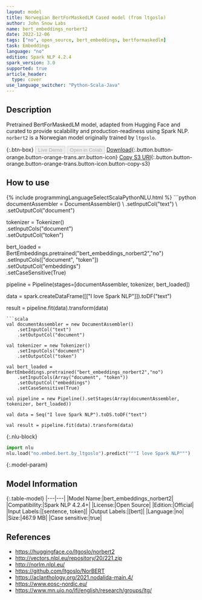 ```yaml
---
layout: model
title: Norwegian BertForMaskedLM Cased model (from ltgoslo)
author: John Snow Labs
name: bert_embeddings_norbert2
date: 2022-12-06
tags: ["no", open_source, bert_embeddings, bertformaskedlm]
task: Embeddings
language: "no"
edition: Spark NLP 4.2.4
spark_version: 3.0
supported: true
article_header:
  type: cover
use_language_switcher: "Python-Scala-Java"
---
```


## Description

Pretrained BertForMaskedLM model, adapted from Hugging Face and curated to provide scalability and production-readiness using Spark NLP. `norbert2` is a Norwegian model originally trained by `ltgoslo`.

{:.btn-box}
<button class="button button-orange" disabled>Live Demo</button>
<button class="button button-orange" disabled>Open in Colab</button>
[Download](https://s3.amazonaws.com/auxdata.johnsnowlabs.com/public/models/bert_embeddings_norbert2_no_4.2.4_3.0_1670327036179.zip){:.button.button-orange.button-orange-trans.arr.button-icon}
[Copy S3 URI](s3://auxdata.johnsnowlabs.com/public/models/bert_embeddings_norbert2_no_4.2.4_3.0_1670327036179.zip){:.button.button-orange.button-orange-trans.button-icon.button-copy-s3}

## How to use



<div class="tabs-box" markdown="1">
{% include programmingLanguageSelectScalaPythonNLU.html %}
```python
documentAssembler = DocumentAssembler() \
    .setInputCol("text") \
    .setOutputCol("document")

tokenizer = Tokenizer() \
    .setInputCols("document") \
    .setOutputCol("token")

bert_loaded = BertEmbeddings.pretrained("bert_embeddings_norbert2","no") \
    .setInputCols(["document", "token"]) \
    .setOutputCol("embeddings") \
    .setCaseSensitive(True)

pipeline = Pipeline(stages=[documentAssembler, tokenizer, bert_loaded])

data = spark.createDataFrame([["I love Spark NLP"]]).toDF("text")

result = pipeline.fit(data).transform(data)
```
```scala
val documentAssembler = new DocumentAssembler()
    .setInputCol("text")
    .setOutputCol("document")

val tokenizer = new Tokenizer()
    .setInputCols("document")
    .setOutputCol("token")

val bert_loaded = BertEmbeddings.pretrained("bert_embeddings_norbert2","no")
    .setInputCols(Array("document", "token"))
    .setOutputCol("embeddings")
    .setCaseSensitive(True)

val pipeline = new Pipeline().setStages(Array(documentAssembler, tokenizer, bert_loaded))

val data = Seq("I love Spark NLP").toDS.toDF("text")

val result = pipeline.fit(data).transform(data)
```


{:.nlu-block}
```python
import nlu
nlu.load("no.embed.bert.by_ltgoslo").predict("""I love Spark NLP""")
```

</div>

{:.model-param}
## Model Information

{:.table-model}
|---|---|
|Model Name:|bert_embeddings_norbert2|
|Compatibility:|Spark NLP 4.2.4+|
|License:|Open Source|
|Edition:|Official|
|Input Labels:|[sentence, token]|
|Output Labels:|[bert]|
|Language:|no|
|Size:|467.9 MB|
|Case sensitive:|true|

## References

- https://huggingface.co/ltgoslo/norbert2
- http://vectors.nlpl.eu/repository/20/221.zip
- http://norlm.nlpl.eu/
- https://github.com/ltgoslo/NorBERT
- https://aclanthology.org/2021.nodalida-main.4/
- https://www.eosc-nordic.eu/
- https://www.mn.uio.no/ifi/english/research/groups/ltg/
